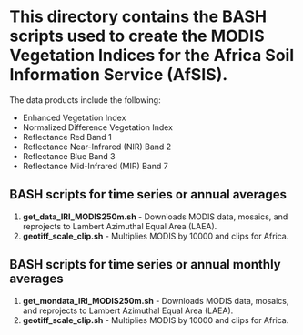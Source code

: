 # This directory contains the BASH scripts used to create the MODIS Vegetation Indices for the Africa Soil Information Service (AfSIS).

The data products include the following:
* Enhanced Vegetation Index
* Normalized Difference Vegetation Index
* Reflectance Red Band 1
* Reflectance Near-Infrared (NIR) Band 2
* Reflectance Blue Band 3
* Reflectance Mid-Infrared (MIR) Band 7

## BASH scripts for time series or annual averages
1. **get_data_IRI_MODIS250m.sh** - Downloads MODIS data, mosaics, and reprojects to Lambert Azimuthal Equal Area (LAEA).
2. **geotiff_scale_clip.sh** - Multiplies MODIS by 10000 and clips for Africa.


## BASH scripts for time series or annual monthly averages
1. **get_mondata_IRI_MODIS250m.sh** - Downloads MODIS data, mosaics, and reprojects to Lambert Azimuthal Equal Area (LAEA).
2. **geotiff_scale_clip.sh** - Multiplies MODIS by 10000 and clips for Africa.

